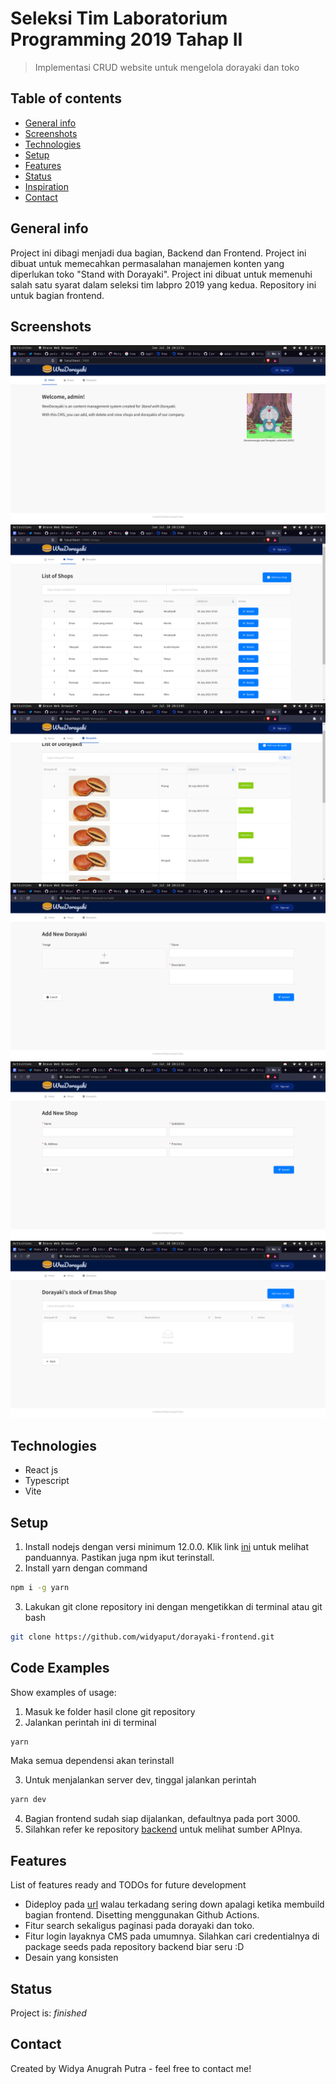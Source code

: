 # Seleksi Tim Laboratorium Programming 2019 Tahap II
> Implementasi CRUD website untuk mengelola dorayaki dan toko

## Table of contents
* [General info](#general-info)
* [Screenshots](#screenshots)
* [Technologies](#technologies)
* [Setup](#setup)
* [Features](#features)
* [Status](#status)
* [Inspiration](#inspiration)
* [Contact](#contact)

## General info
Project ini dibagi menjadi dua bagian, Backend dan Frontend. Project ini dibuat untuk memecahkan permasalahan manajemen konten yang diperlukan toko "Stand with Dorayaki". Project ini dibuat untuk memenuhi salah satu syarat dalam seleksi tim labpro 2019 yang kedua.
Repository ini untuk bagian frontend.

## Screenshots
![Example screenshot](/images/1.png)
![Example screenshot](/images/2.png)
![Example screenshot](/images/3.png)
![Example screenshot](/images/4.png)
![Example screenshot](/images/5.png)
![Example screenshot](/images/6.png)

## Technologies
* React js
* Typescript
* Vite
## Setup
1. Install nodejs dengan versi minimum 12.0.0. Klik link [ini](https://nodejs.org/en/download/) untuk melihat panduannya. Pastikan juga npm ikut terinstall.
2. Install yarn dengan command
```bash
npm i -g yarn
```
3. Lakukan git clone repository ini dengan mengetikkan di terminal atau git bash
```bash
git clone https://github.com/widyaput/dorayaki-frontend.git
```

## Code Examples
Show examples of usage:
1. Masuk ke folder hasil clone git repository
2. Jalankan perintah ini di terminal
```bash
yarn
```
Maka semua dependensi akan terinstall

3. Untuk menjalankan server dev, tinggal jalankan perintah
```bash
yarn dev
```

4. Bagian frontend sudah siap dijalankan, defaultnya pada port 3000.
5. Silahkan refer ke repository [backend](https://github.com/widyaput/dorayaki-backend) untuk melihat sumber APInya.

## Features
List of features ready and TODOs for future development
* Dideploy pada [url](https://office.dorayaki.wiwid.me/) walau terkadang sering down apalagi ketika membuild bagian frontend. Disetting menggunakan Github Actions.
* Fitur search sekaligus paginasi pada dorayaki dan toko.
* Fitur login layaknya CMS pada umumnya. Silahkan cari credentialnya di package seeds pada repository backend biar seru :D
* Desain yang konsisten

## Status
Project is: _finished_

## Contact
Created by Widya Anugrah Putra - feel free to contact me!
